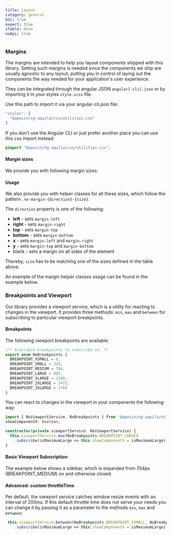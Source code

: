 ```yaml
---
title: Layout
category: general
b2c: true
expert: true
stable: done
noApi: true
---
```


### Margins
The margins are intended to help you layout components shipped with this library. Setting such margins is needed since the components we ship are usually agnostic to any layout, putting you in control of laying out the components the way needed for your application's user experience.

They can be integrated through the angular JSON `angular[-cli].json` or by importing it in your styles `style.scss` file.

Use this path to import it via your angular-cli.json file:

```ts
"styles": [
  "@aposin/ng-aquila/css/utilities.css"
]
```

If you don't use the Angular CLI or just prefer another place you can use this css import instead:

```css
@import "@aposin/ng-aquila/css/utilities.css";
```

#### Margin sizes
We provide you with following margin sizes:
<!-- example(margin-sizes) -->

#### Usage

We also provide you with helper classes for all these sizes, which follow the pattern `.nx-margin-{direction}-{size}`.

The `direction` property is one of the following:
+ **left** - sets `margin-left`
+ **right** - sets `margin-right`
+ **top** - sets `margin-top`
+ **bottom** - sets `margin-bottom`
+ **x** - sets `margin-left` and `margin-right`
+ **y** - sets `margin-top` and `margin-bottom`
+ blank - sets a margin on all sides of the element

Thereby, `size` has to be matching one of the sizes defined in the table above.

An example of the margin helper classes usage can be found in the example below.

<!-- example(margin-usage) -->

### Breakpoints and Viewport
Our library provides a viewport service, which is a utility for reacting to changes in the viewport. It provides three methods: `min`, `max` and `between` for subscribing to particular viewport breakpoints.

#### Breakpoints
The following viewport breakpoints are available:

```ts
/** Available breakpoints to subscribe to. */
export enum NxBreakpoints {
  BREAKPOINT_XSMALL = 0,
  BREAKPOINT_SMALL = 320,
  BREAKPOINT_MEDIUM = 704,
  BREAKPOINT_LARGE = 992,
  BREAKPOINT_XLARGE = 1280,
  BREAKPOINT_2XLARGE = 1472,
  BREAKPOINT_3XLARGE = 1760
}
```

You can react to changes in the viewport in your components the following way:

```ts
import { NxViewportService, NxBreakpoints } from '@aposin/ng-aquila/utils';
showComponentX: boolean;

constructor(private viewportService: NxViewportService) {
  this.viewportService.max(NxBreakpoints.BREAKPOINT_LARGE)
    .subscribe(isMaximumLarge => this.showComponentX = isMaximumLarge);
}
```
#### Basic Viewport Subscription
The example below shows a sidebar, which is expanded from 704px (BREAKPOINT_MEDIUM) on and otherwise closed.
<!-- example(viewport-change) -->

#### Advanced: custom throttleTime
Per default, the viewport service catches window resize events with an interval of 200ms.
If this default throttle time does not serve your needs you can change it by passing it as a parameter to the methods `min`, `max` and `between`:

```ts
 this.viewportService.between(NxBreakpoints.BREAKPOINT_XSMALL, NxBreakpoints.BREAKPOINT_MEDIUM, 500)
    .subscribe(isMaximumLarge => this.showComponentX = isMaximumLarge);
```


